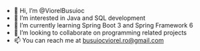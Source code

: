 - 👋 Hi, I’m @ViorelBusuioc
- 👀 I’m interested in Java and SQL development
- 🌱 I’m currently learning Spring Boot 3 and Spring Framework 6
- 💞️ I’m looking to collaborate on programming related projects
- 📫 You can reach me at busuiocviorel.ro@gmail.com

<!---
ViorelBusuioc/ViorelBusuioc is a ✨ special ✨ repository because its `README.md` (this file) appears on your GitHub profile.
You can click the Preview link to take a look at your changes.
--->
